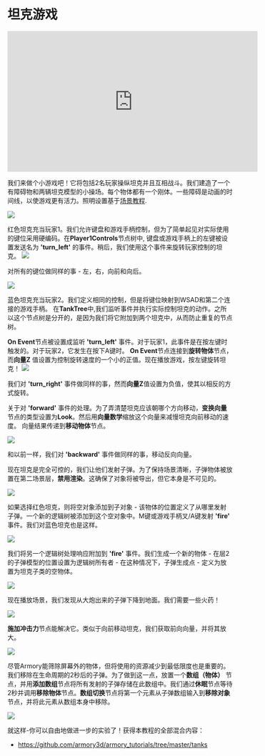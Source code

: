 # 坦克游戏

<iframe width="560" height="315" src="https://www.youtube.com/embed/5b97eR5_fQI?rel=0" frameborder="0" allow="autoplay; encrypted-media" allowfullscreen></iframe>

我们来做个小游戏吧！它将包括2名玩家操纵坦克并且互相战斗。我们建造了一个有障碍物和两辆坦克模型的小操场。每个物体都有一个刚体。一些障碍是动画的时间线，以使游戏更有活力。照明设置基于[场景教程](/getting_started/playground.md).

![](/getting_started/img/tanks/1.jpg)

红色坦克充当玩家1。我们允许键盘和游戏手柄控制，但为了简单起见对实际使用的键位采用硬编码。在**Player1Controls**节点树中, 键盘或游戏手柄上的左键被设置发送名为 **'turn_left'** 的事件。稍后，我们使用这个事件来旋转玩家控制的坦克。
![](/getting_started/img/tanks/2.jpg)

对所有的键位做同样的事 - 左，右，向前和向后。

![](/getting_started/img/tanks/3.jpg)

蓝色坦克充当玩家2。我们定义相同的控制，但是将键位映射到WSAD和第二个连接的游戏手柄。
在**TankTree**中,我们监听事件并执行实际控制坦克的动作。之所以这个节点树是分开的，是因为我们将它附加到两个坦克中，从而防止重复的节点树。

**On Event**节点被设置成监听 **'turn_left'** 事件。对于玩家1，此事件是在按左键时触发的。对于玩家2，它发生在按下A键时。 **On Event**节点连接到**旋转物体**节点，而**向量Z** 值设置为控制旋转速度的一个小的正值。现在播放游戏，按左键旋转坦克！
![](/getting_started/img/tanks/4.jpg)

我们对 **'turn_right'** 事件做同样的事，然而**向量Z**值设置为负值，使其以相反的方式旋转。

关于对 **'forward'** 事件的处理。为了弄清楚坦克应该朝哪个方向移动，**变换向量**节点的类型设置为**Look**。然后用**向量数学**缩放这个向量来减慢坦克向前移动的速度。 向量结果传递到**移动物体**节点。

![](/getting_started/img/tanks/5.jpg)

和以前一样，我们对 **'backward'** 事件做同样的事，移动反向向量。

现在坦克是完全可控的，我们让他们发射子弹。为了保持场景清晰，子弹物体被放置在第二场景层，**禁用渲染**。这确保了对象将被导出，但它本身是不可见的。

![](/getting_started/img/tanks/6.jpg)

如果选择红色坦克，则将空对象添加到子对象 - 该物体的位置定义了从哪里发射子弹。一个新的逻辑树被添加到这个空对象中。M键或游戏手柄叉/A键发射 **'fire'** 事件。我们对蓝色坦克也是这样。

![](/getting_started/img/tanks/7.jpg)

我们将另一个逻辑树处理响应附加到 **'fire'** 事件。我们生成一个新的物体 - 在层2的子弹模型的位置设置为逻辑树所有者 - 在这种情况下，子弹生成点 - 定义为放置为坦克子类的空物体。

![](/getting_started/img/tanks/8.jpg)

现在播放场景，我们发现从大炮出来的子弹下降到地面。我们需要一些火药！

![](/getting_started/img/tanks/a.jpg)

**施加冲击力**节点能解决它。类似于向前移动坦克，我们获取前向向量，并将其放大。

![](/getting_started/img/tanks/9.jpg)

尽管Armory能筛除屏幕外的物体，但将使用的资源减少到最低限度也是重要的。 我们移除在生命周期的2秒后的子弹。为了做到这一点，放置一个**数组（物体）** 节点，并用**添加数组**节点将所有发射的子弹存储在此数组中。我们通过**休眠**节点等待2秒并调用**移除物体**节点。**数组切换**节点将第一个元素从子弹数组输入到**移除对象**节点，并将此元素从数组本身中移除。

![](/getting_started/img/tanks/10.jpg)

就这样-你可以自由地做进一步的实验了！获得本教程的全部混合内容：

- https://github.com/armory3d/armory_tutorials/tree/master/tanks
